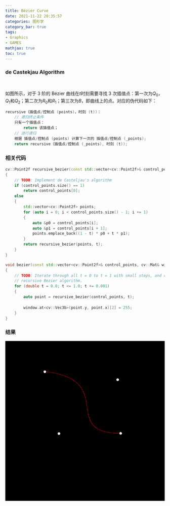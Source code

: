 ```yaml
---
title: Bézier Curve
date: 2021-11-22 20:35:57
categories: 图形学
category_bar: true
tags:
- Graphics
- GAMES
mathjax: true
toc: true
---
```


### de Castekjau Algorithm

<div align="center">
    <img src="20/Bézier-3.png" alt="" /><img src="20/Bézier-3.gif" alt="" />
</div>

如图所示，对于 3 阶的 Bézier 曲线在$t$时刻需要寻找 3 次插值点：第一次为$Q_0$，$Q_1$和$Q_2$；第二次为$R_0$和$R_1$；第三次为$B$，即曲线上的点。对应的伪代码如下：

```c++
recursive（插值点/控制点 (points)，时刻 (t))：
    // 递归终止条件
    只有一个插值点：
        return 该插值点；
    // 进行递归
    根据 插值点/控制点 (points) 计算下一次的 插值点/控制点 (_points);
    return recursive（插值点/控制点 (_points), 时刻 (t));
```

### 相关代码

```c++
cv::Point2f recursive_bezier(const std::vector<cv::Point2f>& control_points, float t)
{
    // TODO: Implement de Casteljau's algorithm
    if (control_points.size() == 1)
        return control_points[0];
    else
    {
        std::vector<cv::Point2f> points;
        for (auto i = 0; i < control_points.size() - 1; i += 1)
        {
            auto &p0 = control_points[i];
            auto &p1 = control_points[i + 1];
            points.emplace_back((1 - t) * p0 + t * p1);
        }
        return recursive_bezier(points, t);
    }
}
```

```c++
void bezier(const std::vector<cv::Point2f>& control_points, cv::Mat& window)
{
    // TODO: Iterate through all t = 0 to t = 1 with small steps, and call de Casteljau's 
    // recursive Bezier algorithm.
    for (double t = 0.0; t <= 1.0; t += 0.001)
    {
        auto point = recursive_bezier(control_points, t);

        window.at<cv::Vec3b>(point.y, point.x)[2] = 255;
    }
}
```

### 结果

<center>
    <img src="20/bezier-curve.png" alt="" />
</center>
